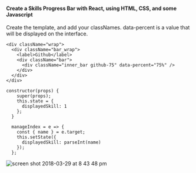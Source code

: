 #### Create a Skills Progress Bar with React, using HTML, CSS, and some Javascript

Create the template, and add your classNames.
data-percent is a value that will be displayed on the interface.
```
<div className="wrap">
  <div className="bar_wrap">
    <label>Github</label>
    <div className="bar">
      <div className="inner_bar github-75" data-percent="75%" />
    </div>
  </div>
</div>
```

```
constructor(props) {
    super(props);
    this.state = {
      displayedSkill: 1
    };
  }

  manageIndex = e => {
    const { name } = e.target;
    this.setState({
      displayedSkill: parseInt(name)
    });
  };
```

![screen shot 2018-03-29 at 8 43 48 pm](https://user-images.githubusercontent.com/31966603/38120975-fb631316-3391-11e8-9674-cc05eca53085.png)

